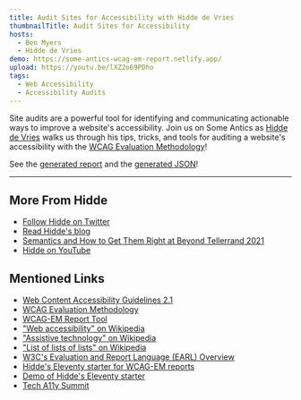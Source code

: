 ```yaml
---
title: Audit Sites for Accessibility with Hidde de Vries
thumbnailTitle: Audit Sites for Accessibility
hosts:
  - Ben Myers
  - Hidde de Vries
demo: https://some-antics-wcag-em-report.netlify.app/
upload: https://youtu.be/lXZ2o69PDho
tags:
  - Web Accessibility
  - Accessibility Audits
---
```


Site audits are a powerful tool for identifying and communicating actionable ways to improve a website's accessibility. Join us on Some Antics as [Hidde de Vries](https://twitter.com/hdv) walks us through his tips, tricks, and tools for auditing a website's accessibility with the [WCAG Evaluation Methodology](https://www.w3.org/WAI/test-evaluate/conformance/wcag-em/)!

See the [generated report](https://some-antics-wcag-em-report.netlify.app/report) and the [generated JSON](https://some-antics-wcag-em-report.netlify.app/evaluation.json)!

---

## More From Hidde

- [Follow Hidde on Twitter](https://twitter.com/hdv)
- [Read Hidde's blog](https://hidde.blog)
- [Semantics and How to Get Them Right at Beyond Tellerrand 2021](https://www.youtube.com/watch?v=YG9WQUfH7ZU)
- [Hidde on YouTube](https://www.youtube.com/channel/UC6YfRUNWCmXe8uNWb74uIQA/)

## Mentioned Links

- [Web Content Accessibility Guidelines 2.1](https://www.w3.org/TR/WCAG21/)
- [WCAG Evaluation Methodology](https://www.w3.org/TR/WCAG-EM/)
- [WCAG-EM Report Tool](https://www.w3.org/WAI/eval/report-tool/)
- ["Web accessibility" on Wikipedia](https://en.wikipedia.org/wiki/Web_accessibility)
- ["Assistive technology" on Wikipedia](https://en.wikipedia.org/wiki/Assistive_technology)
- ["List of lists of lists" on Wikipedia](https://en.wikipedia.org/wiki/List_of_lists_of_lists)
- [W3C's Evaluation and Report Language (EARL) Overview](https://www.w3.org/WAI/standards-guidelines/earl/)
- [Hidde's Eleventy starter for WCAG-EM reports](https://github.com/hidde/eleventy-wcag-reporter/)
- [Demo of Hidde's Eleventy starter](https://eleventy-wcag-reporter.netlify.app/reports/example/)
- [Tech A11y Summit](https://techa11y.dev/)